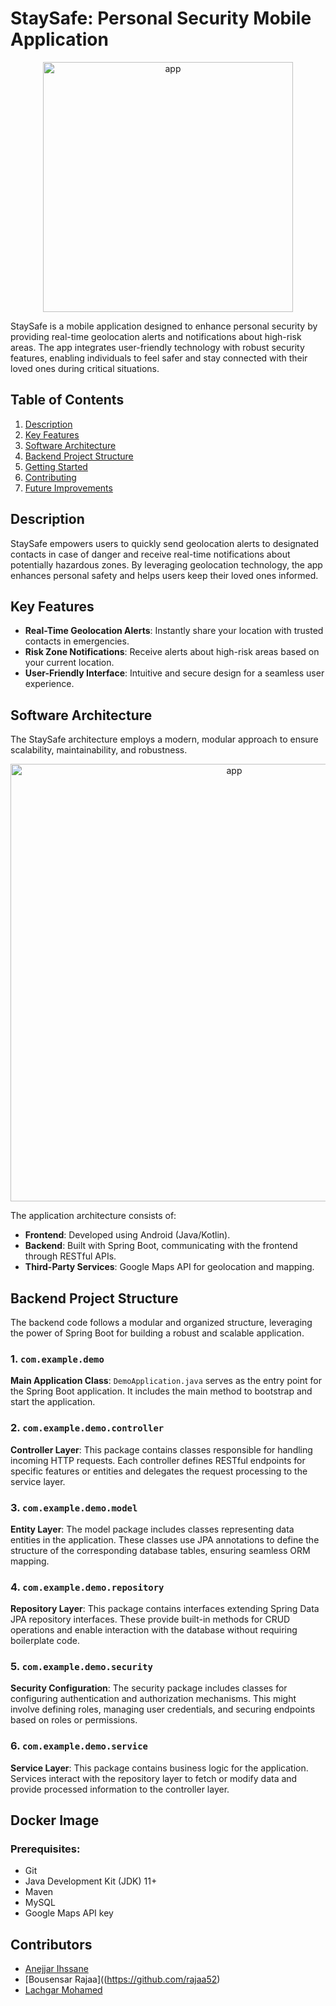 # StaySafe: Personal Security Mobile Application
<p align="center">
  <img src="https://github.com/user-attachments/assets/faf0eb52-aac5-446e-9426-116bf843828e" alt="app" width="400">
</p>

StaySafe is a mobile application designed to enhance personal security by providing real-time geolocation alerts and notifications about high-risk areas. The app integrates user-friendly technology with robust security features, enabling individuals to feel safer and stay connected with their loved ones during critical situations.

## Table of Contents
1. [Description](#description)
2. [Key Features](#key-features)
3. [Software Architecture](#software-architecture)
4. [Backend Project Structure](#backend-project-structure)
5. [Getting Started](#getting-started)
6. [Contributing](#contributing)
7. [Future Improvements](#future-improvements)

## Description
StaySafe empowers users to quickly send geolocation alerts to designated contacts in case of danger and receive real-time notifications about potentially hazardous zones. By leveraging geolocation technology, the app enhances personal safety and helps users keep their loved ones informed.

## Key Features
- **Real-Time Geolocation Alerts**: Instantly share your location with trusted contacts in emergencies.
- **Risk Zone Notifications**: Receive alerts about high-risk areas based on your current location.
- **User-Friendly Interface**: Intuitive and secure design for a seamless user experience.

## Software Architecture
The StaySafe architecture employs a modern, modular approach to ensure scalability, maintainability, and robustness.

<p align="center">
  <img src="https://github.com/user-attachments/assets/acdc6564-fd30-40a9-ba15-1ff6493d4ef9" alt="app" width="700">
</p>

The application architecture consists of:

- **Frontend**: Developed using Android (Java/Kotlin).
- **Backend**: Built with Spring Boot, communicating with the frontend through RESTful APIs.
- **Third-Party Services**: Google Maps API for geolocation and mapping.

## Backend Project Structure

The backend code follows a modular and organized structure, leveraging the power of Spring Boot for building a robust and scalable application.

### 1. `com.example.demo`
**Main Application Class**: `DemoApplication.java` serves as the entry point for the Spring Boot application. It includes the main method to bootstrap and start the application.

### 2. `com.example.demo.controller`
**Controller Layer**: This package contains classes responsible for handling incoming HTTP requests. Each controller defines RESTful endpoints for specific features or entities and delegates the request processing to the service layer.

### 3. `com.example.demo.model`
**Entity Layer**: The model package includes classes representing data entities in the application. These classes use JPA annotations to define the structure of the corresponding database tables, ensuring seamless ORM mapping.

### 4. `com.example.demo.repository`
**Repository Layer**: This package contains interfaces extending Spring Data JPA repository interfaces. These provide built-in methods for CRUD operations and enable interaction with the database without requiring boilerplate code.

### 5. `com.example.demo.security`
**Security Configuration**: The security package includes classes for configuring authentication and authorization mechanisms. This might involve defining roles, managing user credentials, and securing endpoints based on roles or permissions.

### 6. `com.example.demo.service`
**Service Layer**: This package contains business logic for the application. Services interact with the repository layer to fetch or modify data and provide processed information to the controller layer.

## Docker Image



### Prerequisites:
- Git
- Java Development Kit (JDK) 11+
- Maven
- MySQL
- Google Maps API key
## Contributors
- [Anejjar Ihssane](https://github.com/Anejjar24)
- [Bousensar Rajaa]((https://github.com/rajaa52)
- [Lachgar Mohamed ](https://www.researchgate.net/profile/Mohamed-Lachgar)


